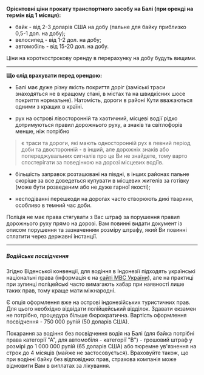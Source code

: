 **Орієнтовні ціни прокату транспортного засобу на Балі (при оренді на термін від 1 місяця):**

- байк - від 2-3 доларів США на добу (пальне для байку приблизко 0,5-1 дол. на добу);
- велосипед - від 1-2 дол. на добу;
- автомобіль - від 15-20 дол. на добу.

Ціни на короткострокову оренду в перерахунку на добу будуть вищими.

***
**Що слід врахувати перед орендою:**

- Балі має дуже різну якість покриття доріг (заміські траси знаходяться не в кращому стані, в містах та на швидкісних шосе покриття нормальне). Натомість, дороги в районі Кути вважаються одними з кращих в країні.

- рух на острові лівосторонній та хаотичний, місцеві водії рідко дотримуються правил дорожнього руху, а знаків та світлофорів менше, ніж потрібно


> є траси та дороги, які мають односторонній рух в певний період доби та двосторонній - в інший, але дорожніх знаків або попереджувальних сигналів про це Ви не знайдете, тому варто спостерігати за поведінкою на дорозі місцевих водіїв.

- більшість заправок розташовані на півдні, в інших районах пальне скоріше за все доведеться купувати в місцевих жителів за готівку (може бути розведеним або не дуже гарної якості);

- несподіванні перешкоди на дорогах часто створюють дикі тварини, особливо в темний час доби.


<section type="warning" title="Зверніть увагу">

Поліція не має права стягувати з Вас штраф за порушення правил дорожнього руху прямо на дорозі. Вам повинні видати документ із описом порушення та зазначенням розміру штрафу, який Ви повинні сплатити через державні інстанції. 
</section>

***

##### Водійське посвідчення

Згідно Віденської конвенції, для водіння в Індонезії підходять українські національні права (інформація є на [сайті МВС України](https://hsc.gov.ua/index/poslugi/faq/u-yakih-krayinah-svitu-mozhna-koristuvatisya-natsionalnim-posvidchennyam-vodiya-a-u-yakih-viznayutsya-lishe-mizhnarodni-posvidchennya-vodiya/)), але на практиці при зупинці поліцейські часто вимагають хабар при наявності лише таких прав, тому краще мати міжнародні.

Є опція оформлення вже на острові індонезійських туристичних прав. Для цього необхідно відвідати полійцейський відділок. Здавати екзамен не потрібно, процедура більше бюрократична. Вартість оформлення посвідчення - 750 000 рупій (50 доларів США).

<section type="danger">

Покарання за водіння без посвідчення водія на Балі (для байка потрібні права категорії "А", для автомобіля - категорії "B") - грошовий штраф у розмірі до 1 000 000 рупій (65 доларів США) або тюремне ув'язнення на строк до 4 місяців (майже не застосовується). Враховуйте також, що при водінні байку без відповідних прав, страхова компанія може відмовити Вам в виплатах за лікування.

</section>

